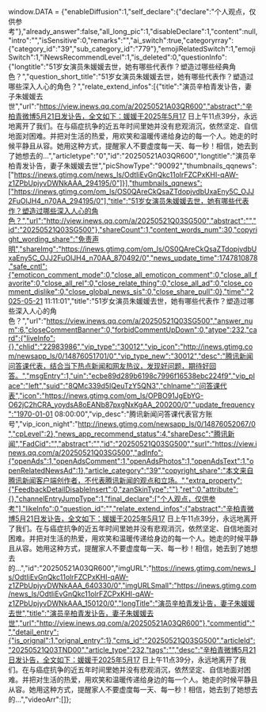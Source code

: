 <html>

<head>
    
<title>51岁女演员朱媛媛去世，她有哪些代表作？塑造过哪些深入人心的角色？_腾讯新闻</title>
<meta name="keywords" content="朱媛媛,辛柏青,送你一朵小红花,贫嘴张大民的幸福生活,梁冠华,小别离,张大民">
<meta name="description" content="辛柏青微博5月21日发讣告，全文如下：媛媛于2025年5月17 日上午11点39分，永远地离开了我们。在与癌症抗争的近五年时间里她并没有悲观消沉，依然坚定、自信地面对困难。并把对生活的热爱，用欢笑和温暖传递给身边的每一个人。她走的时候平静且从容。她用这种方式，提醒家人不要虚度每一天、每一秒！相信，她去到了她想去的...">
<meta name="author" content="腾讯网">
<meta name="copyright" content="Copyright 1998 - 2025 Tencent. All Rights Reserved">
<meta property="og:type" content="news" />

<meta property="og:title" content="51岁女演员朱媛媛去世，她有哪些代表作？塑造过哪些深入人心的角色？_腾讯新闻" />
<meta property="og:description" content="辛柏青微博5月21日发讣告，全文如下：媛媛于2025年5月17 日上午11点39分，永远地离开了我们。在与癌症抗争的近五年时间里她并没有悲观消沉，依然坚定、自信地面对困难。并把对生活的热爱，用欢笑和温暖传递给身边的每一个人。她走的时候平静且从容。她用这种方式，提醒家人不要虚度每一天、每一秒！相信，她去到了她想去的..." />
<meta property="og:url" content="https://news.qq.com/rain/a/20250521Q03SG500" />
<meta property="og:image" content="https://inews.gtimg.com/news_ls/OI424Gbv0odMu18tI8qOojcQCmhSoFfe8Z1kY1tqvxchEAA_640330/0" />
<meta property="article:author" content="" />
<meta property="article:published_time" content="2025-05-21 13:43:12" />
<meta property="category" content="" />

<meta http-equiv="X-UA-Compatible" content="IE=Edge" />
<meta name="viewport" content="width=device-width, initial-scale=1, shrink-to-fit=no" />
<link rel="dns-prefetch" href="mat1.gtimg.com">
<link rel="dns-prefetch" href="i.news.qq.com">
<link rel="shortcut icon" href="https://mat1.gtimg.com/qqcdn/qqindex2021/favicon.ico">

  window.DATA = {"enableDiffusion":1,"self_declare":{"declare":"个人观点，仅供参考"},"already_answer":false,"all_long_pic":1,"disableDeclare":1,"content":null,"intro":"","isSensitive":0,"remarks":"","ai_switch":true,"categoryrray":{"category_id":"39","sub_category_id":"779"},"emojiRelatedSwitch":1,"emojiSwitch":1,"iNewsRecommendLevel":1,"is_deleted":0,"questionInfo":{"longtitle":"51岁女演员朱媛媛去世，她有哪些代表作？塑造过哪些经典角色？","question_short_title":"51岁女演员朱媛媛去世，她有哪些代表作？塑造过哪些深入人心的角色？","relate_extend_infos":[{"title":"演员辛柏青发讣告，妻子朱媛媛去世","url":"https://view.inews.qq.com/a/20250521A03QR600","abstract":"辛柏青微博5月21日发讣告，全文如下：媛媛于2025年5月17 日上午11点39分，永远地离开了我们。在与癌症抗争的近五年时间里她并没有悲观消沉，依然坚定、自信地面对困难。并把对生活的热爱，用欢笑和温暖传递给身边的每一个人。她走的时候平静且从容。她用这种方式，提醒家人不要虚度每一天、每一秒！相信，她去到了她想去的...","articletype":"0","id":"20250521A03QR600","longtitle":"演员辛柏青发讣告，妻子朱媛媛去世","picShowType":"90092","thumbnails_qqnews":["https://inews.gtimg.com/news_ls/OdtIiEvGnQkc11olrFZCPxKHI-qAW-z1ZPbUpjyvDWNkAAA_294195/0"]}],"thumbnails_qqnews":["https://inews.gtimg.com/om_ls/OS0QAreCkQsaZTdopjvdbUxaEny5C_OJJ2FuOlJH4_n70AA_294195/0"],"title":"51岁女演员朱媛媛去世，她有哪些代表作？塑造过哪些深入人心的角色？","url":"http://view.inews.qq.com/a/20250521Q03SG500","abstract":"","id":"20250521Q03SG500"},"shareCount":1,"content_words_num":30,"copyright_wording_share":"免责声明","shareImg":"https://inews.gtimg.com/om_ls/OS0QAreCkQsaZTdopjvdbUxaEny5C_OJJ2FuOlJH4_n70AA_870492/0","news_update_time":1747810878,"safe_cntl":{"emoticon_comment_mode":0,"close_all_emoticon_comment":0,"close_all_favorite":0,"close_all_rel":0,"close_relate_thing":0,"close_all_ad":0,"close_comment_dislike":0,"close_global_news_sis":0,"close_share_pull":0},"time":"2025-05-21 11:11:01","title":"51岁女演员朱媛媛去世，她有哪些代表作？塑造过哪些深入人心的角色？","url":"https://view.inews.qq.com/a/20250521Q03SG500","answer_num":6,"closeCommentBanner":0,"forbidCommentUpDown":0,"atype":232,"card":{"liveInfo":{},"chlid":"22983986","vip_type":"30012","vip_icon":"http://inews.gtimg.com/newsapp_ls/0/14876051701/0","vip_type_new":"30012","desc":"腾讯新闻问答课代表，结合当下热点新闻和网友热议，发现好问题，期待好回答。","msgEntry":1,"uin":"ecbe89d289b6198c7996f16538ebc224f9","vip_place":"left","suid":"8QMc339d5IQeuTzY5QN3","chlname":"问答课代表","icon":"https://inews.gtimg.com/om_ls/OPBO91JgEbYG-O62jC2hCRA_yoydsA8oEANb87pxgNxKgAA_200200/0","update_frequency":"1970-01-01 08:00:00","vip_desc":"腾讯新闻问答课代表官方账号","vip_icon_night":"http://inews.gtimg.com/newsapp_ls/0/14876052067/0","cpLevel":2},"news_app_recommend_status":4,"shareDesc":"腾讯新闻","FadCid":"","abstract":"","id":"20250521Q03SG500","surl":"https://view.inews.qq.com/a/20250521Q03SG500","adInfo":{"openAds":1,"openAdsComment":1,"openAdsPhotos":1,"openAdsText":1,"openRelatedNewsAd":1},"article_category":"39","copyright_share":"本文来自腾讯新闻客户端创作者，不代表腾讯新闻的观点和立场。","extra_property":{"FeedbackDetailDisableInsert":0,"zanSkinType":""},"ret":0,"attribute":{},"channelEntryJumpType":1,"final_declare":["个人观点，仅供参考"],"likeInfo":0,"question_id":"","relate_extend_infos":{"abstract":"辛柏青微博5月21日发讣告，全文如下：媛媛于2025年5月17 日上午11点39分，永远地离开了我们。在与癌症抗争的近五年时间里她并没有悲观消沉，依然坚定、自信地面对困难。并把对生活的热爱，用欢笑和温暖传递给身边的每一个人。她走的时候平静且从容。她用这种方式，提醒家人不要虚度每一天、每一秒！相信，她去到了她想去的...","id":"20250521A03QR600","imgURL":"https://inews.gtimg.com/news_ls/OdtIiEvGnQkc11olrFZCPxKHI-qAW-z1ZPbUpjyvDWNkAAA_640330/0","imgURLSmall":"https://inews.gtimg.com/news_ls/OdtIiEvGnQkc11olrFZCPxKHI-qAW-z1ZPbUpjyvDWNkAAA_150120/0","longTitle":"演员辛柏青发讣告，妻子朱媛媛去世","title":"演员辛柏青发讣告，妻子朱媛媛去世","url":"http://view.inews.qq.com/a/20250521A03QR600"},"commentid":"","detail_entry":{"is_orignal":1,"orignal_entry":1},"cms_id":"20250521Q03SG500","articleId":"20250521Q03TND00","article_type":232,"tags":"","desc":"辛柏青微博5月21日发讣告，全文如下：媛媛于2025年5月17 日上午11点39分，永远地离开了我们。在与癌症抗争的近五年时间里她并没有悲观消沉，依然坚定、自信地面对困难。并把对生活的热爱，用欢笑和温暖传递给身边的每一个人。她走的时候平静且从容。她用这种方式，提醒家人不要虚度每一天、每一秒！相信，她去到了她想去的...","videoArr":[]};
</script>
<script>
  window.channelInfo = {"channelConfig":{"channelNav":[{"_auto_id":"1","active_alien_img":"","alien_img":"","channel_id":"news_news_home","is_local":"0","link":"https://www.qq.com","name_cn":"首页","name_en":"home"},{"_auto_id":"2","active_alien_img":"","alien_img":"","channel_id":"news_news_top","is_local":"0","link":"","name_cn":"要闻","name_en":"news"},{"_auto_id":"4","active_alien_img":"","alien_img":"","channel_id":"news_news_bj","is_local":"1","link":"","name_cn":"北京","name_en":"bj"},{"_auto_id":"5","active_alien_img":"","alien_img":"","channel_id":"news_news_finance","is_local":"0","link":"","name_cn":"财经","name_en":"finance"},{"_auto_id":"6","active_alien_img":"","alien_img":"","channel_id":"news_news_tech","is_local":"0","link":"","name_cn":"科技","name_en":"tech"},{"_auto_id":"7","active_alien_img":"","alien_img":"","channel_id":"tv","is_local":"0","link":"https://v.qq.com/channel/tv/?ptag=qqnews","name_cn":"电视剧","name_en":"tv"},{"_auto_id":"8","active_alien_img":"","alien_img":"","channel_id":"news_news_qa","is_local":"0","link":"","name_cn":"热问","name_en":"qa"},{"_auto_id":"9","active_alien_img":"","alien_img":"","channel_id":"news_news_ent","is_local":"0","link":"","name_cn":"娱乐","name_en":"ent"},{"_auto_id":"10","active_alien_img":"","alien_img":"","channel_id":"variety","is_local":"0","link":"https://v.qq.com/channel/variety/?ptag=qqnews","name_cn":"综艺","name_en":"variety"},{"_auto_id":"11","active_alien_img":"","alien_img":"","channel_id":"news_news_sports","is_local":"0","link":"","name_cn":"体育","name_en":"sports"},{"_auto_id":"13","active_alien_img":"","alien_img":"","channel_id":"news_news_nba","is_local":"0","link":"","name_cn":"NBA","name_en":"nba"},{"_auto_id":"14","active_alien_img":"","alien_img":"","channel_id":"news_news_world","is_local":"0","link":"","name_cn":"国际","name_en":"world"},{"_auto_id":"15","active_alien_img":"","alien_img":"","channel_id":"news_news_mil","is_local":"0","link":"","name_cn":"军事","name_en":"milite"},{"_auto_id":"16","active_alien_img":"","alien_img":"","channel_id":"news_news_auto","is_local":"0","link":"","name_cn":"汽车","name_en":"auto"},{"_auto_id":"17","active_alien_img":"","alien_img":"","channel_id":"news_news_house","is_local":"0","link":"","name_cn":"房产","name_en":"house"},{"_auto_id":"18","active_alien_img":"","alien_img":"","channel_id":"news_news_edu","is_local":"0","link":"","name_cn":"教育","name_en":"edu"},{"_auto_id":"19","active_alien_img":"","alien_img":"","channel_id":"news_news_antip","is_local":"0","link":"","name_cn":"健康","name_en":"health"},{"_auto_id":"20","active_alien_img":"","alien_img":"","channel_id":"news_news_video","is_local":"0","link":"","name_cn":"视频","name_en":"video"},{"_auto_id":"21","active_alien_img":"","alien_img":"","channel_id":"news_news_game","is_local":"0","link":"","name_cn":"游戏","name_en":"games"},{"_auto_id":"22","active_alien_img":"","alien_img":"","channel_id":"news_news_nchupin","is_local":"0","link":"","name_cn":"眼界","name_en":"chupin"},{"_auto_id":"24","active_alien_img":"","alien_img":"","channel_id":"news_news_football","is_local":"0","link":"","name_cn":"足球","name_en":"football"},{"_auto_id":"25","active_alien_img":"","alien_img":"","channel_id":"news_news_kepu","is_local":"0","link":"","name_cn":"科学","name_en":"kepu"},{"_auto_id":"26","active_alien_img":"","alien_img":"","channel_id":"news_news_digi","is_local":"0","link":"","name_cn":"数码","name_en":"digi"},{"_auto_id":"28","active_alien_img":"","alien_img":"","channel_id":"ymzx","is_local":"0","link":"https://gamer.qq.com/v2/cloudgame/game/96897?ichannel=txxwpc0Ftxxwpc1","name_cn":"元梦之星","name_en":"news_news_ymzx"},{"_auto_id":"31","active_alien_img":"","alien_img":"","channel_id":"movie","is_local":"0","link":"https://v.qq.com/channel/movie/?ptag=qqnews","name_cn":"电影","name_en":"movie"},{"_auto_id":"32","active_alien_img":"","alien_img":"","channel_id":"news_news_esport","is_local":"0","link":"","name_cn":"电竞","name_en":"esport"},{"_auto_id":"34","active_alien_img":"","alien_img":"","channel_id":"news_news_history","is_local":"0","link":"","name_cn":"历史","name_en":"history"},{"_auto_id":"35","active_alien_img":"","alien_img":"","channel_id":"news_news_baby","is_local":"0","link":"","name_cn":"育儿","name_en":"baby"},{"_auto_id":"36","active_alien_img":"","alien_img":"","channel_id":"hbjy","is_local":"0","link":"https://gp.qq.com/act/a20250421mnqlx/news.shtml","name_cn":"和平精英","name_en":"news_news_hbjy"},{"_auto_id":"37","active_alien_img":"","alien_img":"","channel_id":"cloud_gamer","is_local":"0","link":"https://gamer.qq.com/?ichannel=txxwpc0Ftxxwpc1","name_cn":"云游戏","name_en":"cloud_gamer"},{"_auto_id":"38","active_alien_img":"","alien_img":"","channel_id":"news_news_lic","is_local":"0","link":"","name_cn":"理财","name_en":"finance_licai"},{"_auto_id":"39","active_alien_img":"","alien_img":"","channel_id":"news_news_istock","is_local":"0","link":"","name_cn":"股票","name_en":"finance_stock"},{"_auto_id":"40","active_alien_img":"","alien_img":"","channel_id":"ren_min_shi_pin","is_local":"0","link":"https://news.qq.com/omn/author/8QMd3Hld74cbujbY?tab=om_video","name_cn":"人民视频","name_en":"ren_min_shi_pin"},{"_auto_id":"41","active_alien_img":"","alien_img":"","channel_id":"news_news_weather","is_local":"0","link":"https://tianqi.qq.com/index.htm","name_cn":"天气","name_en":"weather"}]}};
</script>
<script>
  window.articleConfig = {"rightConfig":[{"_auto_id":"1","category_key":"default","modules":"{\"moduleList\":[{\"title\":\"精选视频\",\"id\":\"video_album\",\"videoType\":\"tag\",\"videoId\":\"aUepxrtchGM=\"},{\"title\":\"下载条\",\"id\":\"download_banner\",\"isSticky\":1},{\"title\":\"热点榜\",\"id\":\"hot_rank_list\",\"isSticky\":1},{\"title\":\"广告推广\",\"id\":\"ssp_ad_module\",\"category\":\"ad_ssp\",\"loid\":\"109\",\"isSticky\":1}]}"}],"tonglanAdConfig":[],"bottomConfig":[],"videoAdConfig":[],"rightGameConfig":[]};
</script>
<script src="https://mat1.gtimg.com/www/js/emonitor/custom_ed041a23.js" charset="utf-8"></script>
<script>
  try {
    window.emonitorIns = emonitor.create({
      name: 'newsqq_quesionArticle',
      atta: {
        name: 'newsqq',
      },
      mode: '007',
    });
  } catch (err) {
    console.warn(err);
  }
</script>
<link href="https://mat1.gtimg.com/qqcdn/qqindex2021/common-static/hel/qqnews-pc-dc_20250515055953/static/css/qa.css" rel="stylesheet">

<script>window.__HEL_PRESET_META__={"qqnews-pc-components":{"app":{"id":1366,"name":"qqnews-pc-components","app_group_name":"qqnews-pc-components","proj_ver":{"map":{},"utime":0},"online_version":"qqnews-pc-components_20250515055747","build_version":"qqnews-pc-components_20250520070753","update_at":"2025-05-20T11:08:42.000Z","desc":"set by [init], from container [formal.pc.dc.sz101007] worker [0]"},"version":{"sub_app_name":"qqnews-pc-components","sub_app_version":"qqnews-pc-components_20250520070753","src_map":{"webDirPath":"https://mat1.gtimg.com/qqcdn/qqindex2021/common-static/hel/qqnews-pc-components_20250520070753","htmlIndexSrc":"https://mat1.gtimg.com/qqcdn/qqindex2021/common-static/hel/qqnews-pc-components_20250520070753/index.html","extractMode":"all","iframeSrc":"","chunkCssSrcList":["https://mat1.gtimg.com/qqcdn/qqindex2021/common-static/hel/qqnews-pc-components_20250520070753/static/css/index.css"],"chunkJsSrcList":["https://mat1.gtimg.com/qqcdn/qqindex2021/common-static/hel/qqnews-pc-components_20250520070753/static/js/index.js"],"staticCssSrcList":[],"staticJsSrcList":["https://mat1.gtimg.com/qqcdn/qqindex2021/static/20231212123233/react.production.min.js","https://mat1.gtimg.com/qqcdn/qqindex2021/static/20231212123233/react-dom.production.min.js","https://mat1.gtimg.com/qqcdn/qqindex2021/common-static/hel/hel-base-v16.js"],"relativeCssSrcList":[],"relativeJsSrcList":[],"privCssSrcList":[],"srvModSrcList":[],"srvModSrcIndex":"","headAssetList":[{"tag":"staticScript","append":false,"attrs":{"src":"https://mat1.gtimg.com/qqcdn/qqindex2021/static/20231212123233/react.production.min.js"}},{"tag":"staticScript","append":false,"attrs":{"src":"https://mat1.gtimg.com/qqcdn/qqindex2021/static/20231212123233/react-dom.production.min.js"}},{"tag":"staticScript","append":false,"attrs":{"src":"https://mat1.gtimg.com/qqcdn/qqindex2021/common-static/hel/hel-base-v16.js"}},{"tag":"script","append":true,"attrs":{"src":"https://mat1.gtimg.com/qqcdn/qqindex2021/common-static/hel/qqnews-pc-components_20250520070753/static/js/index.js","defer":""}},{"tag":"link","append":true,"attrs":{"href":"https://mat1.gtimg.com/qqcdn/qqindex2021/common-static/hel/qqnews-pc-components_20250520070753/static/css/index.css","rel":"stylesheet"}}],"bodyAssetList":[]},"update_at":"2025-05-20T11:08:42.000Z","create_at":"2025-05-20T11:08:42.000Z","_worker_id":"0","_is_backup":true}}}</script>
<script>window.__VIEW_PATH__="question.ejs";</script>
</head>

<body id="dc-question-body">
  <div id="root"></div>
    <iframe style="display: none;" src="https://i.news.qq.com/web_backend/getWebPacUid"></iframe>
<script src="https://mat1.gtimg.com/qqcdn/qqindex2021/common-static/20240805160928/react.production.min.js"></script>
<script src="https://mat1.gtimg.com/qqcdn/qqindex2021/common-static/20240805160928/react-dom.production.min.js"></script>
<script src="https://mat1.gtimg.com/qqcdn/qqindex2021/common-static/20241018171503/universal-report.min.js"></script>
<script defer type="text/javascript" src="https://mat1.gtimg.com/qqcdn/qqindex2021/libs/barrier/aria.js?appid=9327b8b06379d9d1728bbfbe2025ef9c" charset="utf-8"></script>
<script defer src="https://t.captcha.qq.com/TCaptcha.js"></script>
<script>document.cookie="hel_err=;path=/;";</script>
<script src="https://mat1.gtimg.com/qqcdn/qqindex2021/common-static/hel/hel-base-v16.js"></script>
<script src="https://mat1.gtimg.com/qqcdn/qqindex2021/common-static/hel/qqnews-pc-hel-entry_20250117174052/static/js/index.js"></script>
<link rel="preload" href="https://mat1.gtimg.com/qqcdn/qqindex2021/common-static/hel/qqnews-pc-dc_20250515055953/static/js/qa.js" as="script">
<link rel="preload" href="https://mat1.gtimg.com/qqcdn/qqindex2021/common-static/hel/qqnews-pc-components_20250520070753/static/js/index.js" as="script">
<script>window.loadProject("https://mat1.gtimg.com/qqcdn/qqindex2021/common-static/hel/qqnews-pc-dc_20250515055953/static/js/qa.js");</script>
<iframe id="videoFrame" style="display: none;" src="https://video.qq.com/cookie/sync_qqnews.html"></iframe>
</body>

</html>
